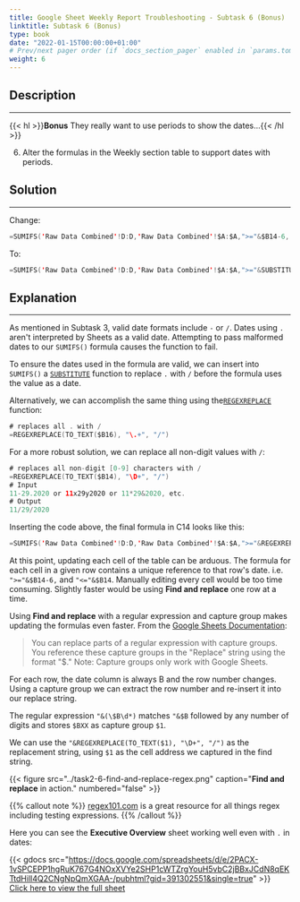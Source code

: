 ```yaml
---
title: Google Sheet Weekly Report Troubleshooting - Subtask 6 (Bonus)
linktitle: Subtask 6 (Bonus)
type: book
date: "2022-01-15T00:00:00+01:00"
# Prev/next pager order (if `docs_section_pager` enabled in `params.toml`)
weight: 6
---
```


## Description

***

{{< hl >}}**Bonus** They really want to use periods to show the dates...{{< /hl >}}
<br />

6. Alter the formulas in the Weekly section table to support dates with periods. 

## Solution

***

Change:
```swift
=SUMIFS('Raw Data Combined'!D:D,'Raw Data Combined'!$A:$A,">="&$B14-6,'Raw Data Combined'!$A:$A,"<="&$B14,'Raw Data Combined'!$I:$I,"<>#N/A")
```
To:
```swift
=SUMIFS('Raw Data Combined'!D:D,'Raw Data Combined'!$A:$A,">="&SUBSTITUTE($B14,".","/")-6,'Raw Data Combined'!$A:$A,"<="&SUBSTITUTE($B14,".","/"),'Raw Data Combined'!$I:$I,"<>#N/A")
```

## Explanation

***

As mentioned in Subtask 3, valid date formats include `-` or `/`. Dates using `.` aren't interpreted by Sheets as a valid date. Attempting to pass malformed dates to our `SUMIFS()` formula causes the function to fail. 

To ensure the dates used in the formula are valid, we can insert into `SUMIFS()` a [`SUBSTITUTE`](https://support.google.com/docs/answer/3094215?hl=en) function to replace `.` with `/` before the formula uses the value as a date.

Alternatively, we can accomplish the same thing using the[`REGEXREPLACE`](https://support.google.com/docs/answer/3098245) function:

```swift
# replaces all . with /
=REGEXREPLACE(TO_TEXT($B16), "\.+", "/")
```
For a more robust solution, we can replace all non-digit values with `/`:

```swift
# replaces all non-digit [0-9] characters with /
=REGEXREPLACE(TO_TEXT($B14), "\D+", "/")
# Input
11-29.2020 or 11x29y2020 or 11*29&2020, etc.
# Output
11/29/2020
```

Inserting the code above, the final formula in C14 looks like this:

```swift
=SUMIFS('Raw Data Combined'!D:D,'Raw Data Combined'!$A:$A,">="&REGEXREPLACE(TO_TEXT($B14), "\D+", "/")-6,'Raw Data Combined'!$A:$A,"<="&REGEXREPLACE(TO_TEXT($B14), "\D+", "/"), 'Raw Data Combined'!$I:$I,"<>#N/A")
```

At this point, updating each cell of the table can be arduous. The formula for each cell in a given row contains a unique reference to that row's date. i.e. `">="&$B14-6,` and `"<="&$B14`. Manually editing every cell would be too time consuming. Slightly faster would be using **Find and replace** one row at a time. 

Using **Find and replace** with a regular expression and capture group makes updating the formulas even faster. From the [Google Sheets Documentation](https://support.google.com/docs/answer/62754?p=spreadsheets_find_replace&visit_id=637779862519155742-1183549233&rd=1#zippy=%2Csee-an-example):

> You can replace parts of a regular expression with capture groups. You reference these capture groups in the "Replace" string using
> the format "$<group number>." Note: Capture groups only work with Google Sheets. 

For each row, the date column is always B and the row number changes. Using a capture group we can extract the row number and re-insert it into our replace string.

The regular expression `"&(\$B\d*)` matches `"&$B` followed by any number of digits and stores `$BXX` as capture group `$1`. 

We can use the `"&REGEXREPLACE(TO_TEXT($1), "\D+", "/")` as the replacement string, using `$1` as the cell address we captured in the find string. 

{{< figure src="../task2-6-find-and-replace-regex.png" caption="**Find and replace** in action." numbered="false" >}}

{{% callout note %}}
[regex101.com](https://regex101.com) is a great resource for all things regex including testing expressions.
{{% /callout %}}

Here you can see the **Executive Overview** sheet working well even with `.` in dates:

{{< gdocs src="https://docs.google.com/spreadsheets/d/e/2PACX-1vSPCEPP1hgRuK767G4NOxXVYe2SHP1cWTZrgYouH5vbC2jBBxJCdN8qEKTtdHill4Q2CNgNpQmXGAA-/pubhtml?gid=391302551&single=true" >}}
[Click here to view the full sheet](https://docs.google.com/spreadsheets/d/146xJDdgZ6_8pUaEBLwZ1IhwZF1WiLr1Gpe4485-QRzM/edit?usp=sharing)